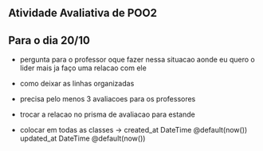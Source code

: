 ## Atividade Avaliativa de POO2

## Para o dia 20/10

- pergunta para o professor oque fazer nessa situacao aonde eu quero o lider mais ja faço uma relacao com ele

- como deixar as linhas organizadas

- precisa pelo menos 3 avaliacoes para os professores

- trocar a relacao no prisma de avaliacao para estande

- colocar em todas as classes ->
  created_at DateTime @default(now())
  updated_at DateTime @default(now())
